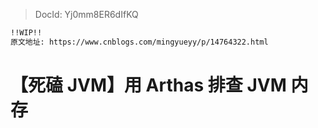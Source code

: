> DocId: Yj0mm8ER6dIfKQ

```md
!!WIP!!
原文地址: https://www.cnblogs.com/mingyueyy/p/14764322.html
```

# 【死磕 JVM】用 Arthas 排查 JVM 内存
